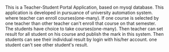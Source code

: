 This is a Teacher-Student Portal Application, based on mysql database. This application is developed in pursuance of university automation system.
where teacher can enroll courses(one-many). If one course is selected by one teacher than other teacher can't enroll that course on that semester.
The students have choice to take courses(one-many). Then teacher can set result for all student on his course and publish the mark in this system. 
Then students can see their individual result by login with his/her account. one student can't see other student's result.  
